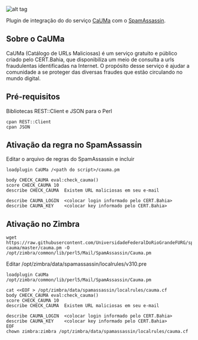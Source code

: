 ![alt tag](https://cauma.pop-ba.rnp.br/static/img/cauma_black.png)

Plugin de integração do do serviço [CaUMa](https://cauma.pop-ba.rnp.br/about) com o [SpamAssassin](http://spamassassin.apache.org/).

## Sobre o CaUMa

CaUMa (Catálogo de URLs Maliciosas) é um serviço gratuito e público criado pelo CERT.Bahia, que disponibiliza um meio de consulta a urls fraudulentas identificadas na Internet. O propósito desse serviço é ajudar a comunidade a se proteger das diversas fraudes que estão circulando no mundo digital.

## Pré-requisitos

Bibliotecas REST::Client e JSON para o Perl

```
cpan REST::Client
cpan JSON
```

## Ativação da regra no SpamAssassin

Editar o arquivo de regras do SpamAssassin e incluir

```
loadplugin CaUMa /<path do script>/cauma.pm

body CHECK_CAUMA eval:check_cauma()
score CHECK_CAUMA 10
describe CHECK_CAUMA  Existem URL maliciosas em seu e-mail

describe CAUMA_LOGIN  <colocar login informado pelo CERT.Bahia>
describe CAUMA_KEY    <colocar key informado pelo CERT.Bahia>
```

## Ativação no Zimbra

```
wget https://raw.githubusercontent.com/UniversidadeFederalDoRioGrandeFURG/spamassassin-cauma/master/cauma.pm -O /opt/zimbra/common/lib/perl5/Mail/SpamAssassin/Cauma.pm
```

Editar /opt/zimbra/data/spamassassin/localrules/v310.pre
```
loadplugin CaUMa /opt/zimbra/common/lib/perl5/Mail/SpamAssassin/Cauma.pm
```

```
cat <<EOF > /opt/zimbra/data/spamassassin/localrules/cauma.cf
body CHECK_CAUMA eval:check_cauma()
score CHECK_CAUMA 10
describe CHECK_CAUMA  Existem URL maliciosas em seu e-mail

describe CAUMA_LOGIN  <colocar login informado pelo CERT.Bahia>
describe CAUMA_KEY    <colocar key informado pelo CERT.Bahia>
EOF
chown zimbra:zimbra /opt/zimbra/data/spamassassin/localrules/cauma.cf
```
